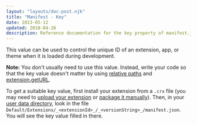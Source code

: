 ```yaml
---
layout: "layouts/doc-post.njk"
title: "Manifest - Key"
date: 2013-05-12
updated: 2018-04-26
description: Reference documentation for the key property of manifest.json.
---
```


This value can be used to control the unique ID of an extension, app, or theme when it is loaded
during development.

<div class="aside aside--note"><b>Note:</b> You don't usually need to use this value. Instead, write your code so that the key value doesn't matter by using <a href="/extensions/overview#relative-urls">relative paths</a> and <a href="/extensions/extension#method-getURL">extension.getURL</a>.</div>

To get a suitable key value, first install your extension from a `.crx` file (you may need to
[upload your extension][3] or [package it manually][4]). Then, in your [user data directory][5],
look in the file `Default/Extensions/_<extensionId>_/_<versionString>_/manifest.json`. You will see
the key value filled in there.

[1]: /docs/extensions/mv3/overview#relative-urls
[2]: /docs/extensions/extension#method-getURL
[3]: https://chrome.google.com/webstore/developer/dashboard
[4]: /docs/extensions/packaging
[5]: https://www.chromium.org/user-experience/user-data-directory
